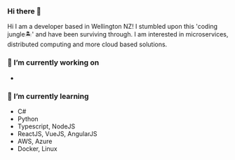 ### Hi there 👋

<!--
**nmsohn/nmsohn** is a ✨ _special_ ✨ repository because its `README.md` (this file) appears on your GitHub profile.

- 🤔 I’m looking for help with ...
- 💬 Ask me about ...
- 📫 How to reach me: ...
- 😄 Pronouns: ...
- ⚡ Fun fact: ...
### 👯 I’m looking to collaborate on
- 
-->

Hi I am a developer based in Wellington NZ! I stumbled upon this 'coding jungle🏝' and have been surviving through. I am interested in microservices, distributed computing and more cloud based solutions.

### 🔭 I’m currently working on
- 

### 🌱 I’m currently learning
- C#
- Python
- Typescript, NodeJS
- ReactJS, VueJS, AngularJS
- AWS, Azure
- Docker, Linux
